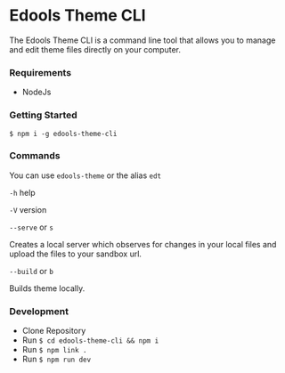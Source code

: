 # Edools Theme CLI

The Edools Theme CLI is a command line tool that allows you to manage and edit theme files directly on your computer.

### Requirements

* NodeJs

### Getting Started

`$ npm i -g edools-theme-cli`

### Commands

You can use `edools-theme` or the alias `edt`

`-h` help

`-V` version

`--serve` or `s`

Creates a local server which observes for changes in your local files and upload the files to your sandbox url.


`--build` or `b`

Builds theme locally.

### Development

* Clone Repository
* Run `$ cd edools-theme-cli && npm i`
* Run `$ npm link .`
* Run `$ npm run dev`
